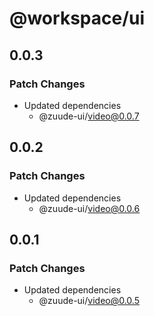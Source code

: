 # @workspace/ui

## 0.0.3

### Patch Changes

- Updated dependencies
  - @zuude-ui/video@0.0.7

## 0.0.2

### Patch Changes

- Updated dependencies
  - @zuude-ui/video@0.0.6

## 0.0.1

### Patch Changes

- Updated dependencies
  - @zuude-ui/video@0.0.5
